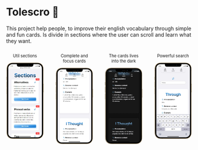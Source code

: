 # Tolescro 🎴

This project help people, to improve their english vocabulary through simple and fun cards. Is divide in sections where the user can scroll and learn what they want.

<section style="display: flex; gap: 2rem; font-size: .7rem;" align="center">
<div>
	<p>Util sections</p>
	<img style="border-radius: 1rem;" src="src/assets/tolescro-sections.webp" alt="Sitio web en dispositivo móvil" width="164"/>
</div>
<div>
	<p>Complete and focus cards</p>
	<img style="border-radius: 1rem;" src="src/assets/tolescro-light.webp" alt="Sitio web en dispositivo móvil" width="164"/>
</div>

<div>
	<p>The cards lives into the dark</p>
	<img style="border-radius: 1rem;" src="src/assets/tolescro-dark.webp" alt="Sitio web en dispositivo móvil" width="164"/>
</div>

<div>
	<p>Powerful search</p>
	<img style="border-radius: 1rem;" src="src/assets/tolescro-search.webp" alt="Sitio web en dispositivo móvil" width="164"/>
</div>
</section>
